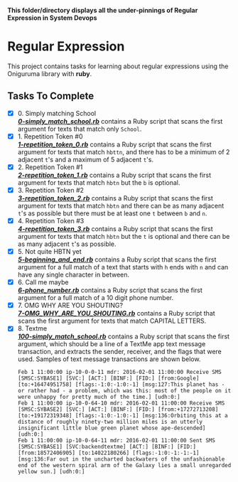 **This folder/directory displays all the under-pinnings of Regular Expression in System Devops**

# Regular Expression

This project contains tasks for learning about regular expressions using the Oniguruma library with **ruby**.

## Tasks To Complete

+ [x] 0\. Simply matching School <br/>_**[0-simply_match_school.rb](0-simply_match_school.rb)**_ contains a Ruby script that scans the first argument for texts that match only `School`.
+ [x] 1\. Repetition Token #0 <br/>_**[1-repetition_token_0.rb](1-repetition_token_0.rb)**_ contains a Ruby script that scans the first argument for texts that match `hbttn`, and there has to be a minimum of 2 adjacent `t`'s and a maximum of 5 adjacent `t`'s.
+ [x] 2\. Repetition Token #1 <br/>_**[2-repetition_token_1.rb](2-repetition_token_1.rb)**_ contains a Ruby script that scans the first argument for texts that match `hbtn` but the `b` is optional.
+ [x] 3\. Repetition Token #2 <br/>_**[3-repetition_token_2.rb](3-repetition_token_2.rb)**_ contains a Ruby script that scans the first argument for texts that match `hbtn` and there can be as many adjacent `t`'s as possible but there must be at least one `t` between `b` and `n`.
+ [x] 4\. Repetition Token #3 <br/>_**[4-repetition_token_3.rb](4-repetition_token_3.rb)**_ contains a Ruby script that scans the first argument for texts that match `hbtn` but the `t` is optional and there can be as many adjacent `t`'s as possible.
+ [x] 5\. Not quite HBTN yet <br/>_**[5-beginning_and_end.rb](5-beginning_and_end.rb)**_ contains a Ruby script that scans the first argument for a full match of a text that starts with `h` ends with `n` and can have any single character in between.
+ [x] 6\. Call me maybe <br/>_**[6-phone_number.rb](6-phone_number.rb)**_ contains a Ruby script that scans the first argument for a full match of a 10 digit phone number.
+ [x] 7\. OMG WHY ARE YOU SHOUTING? <br/>_**[7-OMG_WHY_ARE_YOU_SHOUTING.rb](7-OMG_WHY_ARE_YOU_SHOUTING.rb)**_ contains a Ruby script that scans the first argument for texts that match CAPITAL LETTERS.
+ [x] 8\. Textme <br/>_**[100-simply_match_school.rb](100-simply_match_school.rb)**_ contains a Ruby script that scans the first argument, which should be a line of a TextMe app text message transaction, and extracts the sender, receiver, and the flags that were used. Samples of text message transactions are shown below.
  ```text
  Feb 1 11:00:00 ip-10-0-0-11 mdr: 2016-02-01 11:00:00 Receive SMS [SMSC:SYBASE1] [SVC:] [ACT:] [BINF:] [FID:] [from:Google] [to:+16474951758] [flags:-1:0:-1:0:-1] [msg:127:This planet has - or rather had - a problem, which was this: most of the people on it were unhappy for pretty much of the time.] [udh:0:]
  Feb 1 11:00:00 ip-10-0-64-10 mdr: 2016-02-01 11:00:00 Receive SMS [SMSC:SYBASE2] [SVC:] [ACT:] [BINF:] [FID:] [from:+17272713208] [to:+19172319348] [flags:-1:0:-1:0:-1] [msg:136:Orbiting this at a distance of roughly ninety-two million miles is an utterly insignificant little blue green planet whose ape-descended] [udh:0:]
  Feb 1 11:00:00 ip-10-0-64-11 mdr: 2016-02-01 11:00:00 Sent SMS [SMSC:SYBASE1] [SVC:backendtextme] [ACT:] [BINF:] [FID:] [from:18572406905] [to:14022180266] [flags:-1:0:-1:-1:-1] [msg:136:Far out in the uncharted backwaters of the unfashionable end of the western spiral arm of the Galaxy lies a small unregarded yellow sun.] [udh:0:]
  ```